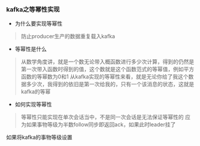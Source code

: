 ### kafka之等幂性实现
- 为什么要实现等幂性
> 防止producer生产的数据重复载入kafka
- 等幂性是什么
> 从数学角度讲，就是一个数无论带入概函数进行多少次计算，得到的仍然是第一次带入函数时得到的值，这个数就是这个函数范式的等幂值，例如平方函数的等幂数为0和1
> 从kafka实现的等幂性来看，就是无论你给了我这个数据多少次，我得到的依旧是第一次给我的，只有一个该消息的状态，这就是kafka的等幂
- 如何实现等幂性
> 等幂性只能实现在单次会话当中，不是同一次会话是无法保证等幂性的
> 应为如果事物等级为半数follow同步即返回ack，如果此时leader挂了

如果将kafka的事物等级设置
